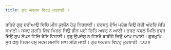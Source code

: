 ```yaml
---
title: ਗੁਰ ਅਰਜਨ ਵਿਟਹੁ ਕੁਰਬਾਣੀ ॥
---
```


<!-- TODO: Add non-unicode font support -->
<!-- - - BweI gurdws - BweI gurdws jI vwrW - pMnw 24 -->

ਰਹਿਦੇ ਗੁਰੁ ਦਰੀਆਉ ਵਿਚਿ ਮੀਨ ਕੁਲੀਨ ਹੇਤੁ ਨਿਰਬਾਣੀ।
ਦਰਸਨੁ ਦੇਖਿ ਪਤੰਗ ਜਿਉ ਜੋਤੀ ਅੰਦਰਿ ਜੋਤਿ ਸਮਾਣੀ।
ਸਬਦੁ ਸੁਰਤਿ ਲਿਵ ਮਿਰਗ ਜਿਉ ਭੀੜ ਪਈ ਚਿਤਿ ਅਵਰੁ ਨ ਆਣੀ।
ਚਰਣ ਕਵਲ ਮਿਲਿ ਭਵਰ ਜਿਉ ਸੁਖ ਸੰਪਟ ਵਿਚਿ ਰੈਣਿ ਵਿਹਾਣੀ।
ਗੁਰੁ ਉਪਦੇਸੁ ਨ ਵਿਸਰੈ ਬਾਬੀਹੇ ਜਿਉ ਆਖ ਵਖਾਣੀ।
ਗੁਰਮੁਖਿ ਸੁਖ ਫਲੁ ਪਿਰਮ ਰਸੁ ਸਹਜ ਸਮਾਧਿ ਸਾਧ ਸੰਗਿ ਜਾਣੀ।
ਗੁਰ ਅਰਜਨ ਵਿਟਹੁ ਕੁਰਬਾਣੀ ॥੨੩॥
